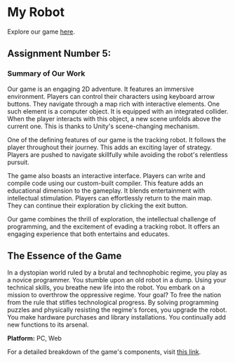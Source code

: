 # My Robot

Explore our game [here](https://elonnyosef.itch.io/robot).

## Assignment Number 5: 
### Summary of Our Work

Our game is an engaging 2D adventure. It 
features an immersive environment. Players 
can control their characters using keyboard 
arrow buttons. They navigate through a map 
rich with interactive elements. One such 
element is a computer object. It is equipped 
with an integrated collider. When the player 
interacts with this object, a new scene 
unfolds above the current one. This is thanks 
to Unity's scene-changing mechanism.

One of the defining features of our game is 
the tracking robot. It follows the player 
throughout their journey. This adds an 
exciting layer of strategy. Players are 
pushed to navigate skillfully while avoiding 
the robot's relentless pursuit.

The game also boasts an interactive 
interface. Players can write and compile 
code using our custom-built compiler. This 
feature adds an educational dimension to the 
gameplay. It blends entertainment with 
intellectual stimulation. Players can 
effortlessly return to the main map. They 
can continue their exploration by clicking 
the exit button.

Our game combines the thrill of exploration, 
the intellectual challenge of programming, 
and the excitement of evading a tracking 
robot. It offers an engaging experience 
that both entertains and educates.

## The Essence of the Game

In a dystopian world ruled by a brutal and 
technophobic regime, you play as a novice 
programmer. You stumble upon an old robot 
in a dump. Using your technical skills, 
you breathe new life into the robot. You 
embark on a mission to overthrow the 
oppressive regime. Your goal? To free the 
nation from the rule that stifles 
technological progress. By solving 
programming puzzles and physically resisting 
the regime's forces, you upgrade the robot. 
You make hardware purchases and library 
installations. You continually add new 
functions to its arsenal.

**Platform:** PC, Web

For a detailed breakdown of the game's 
components, visit [this link](https://github.com/Elon-and-Yosef-games-design/My-Robot/blob/main/formal-elements.md).

